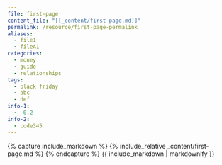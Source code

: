 ```yaml
---
file: first-page
content_file: "[[_content/first-page.md]]"
permalink: /resource/first-page-permalink
aliases: 
  - file1
  - fileA1  
categories:
  - money
  - guide
  - relationships
tags:
  - black friday
  - abc
  - def
info-1: 
  - -0.2  
info-2: 
  - code345
---
```



{% capture include_markdown %}
{% include_relative _content/first-page.md %}
{% endcapture %}
{{ include_markdown | markdownify }}